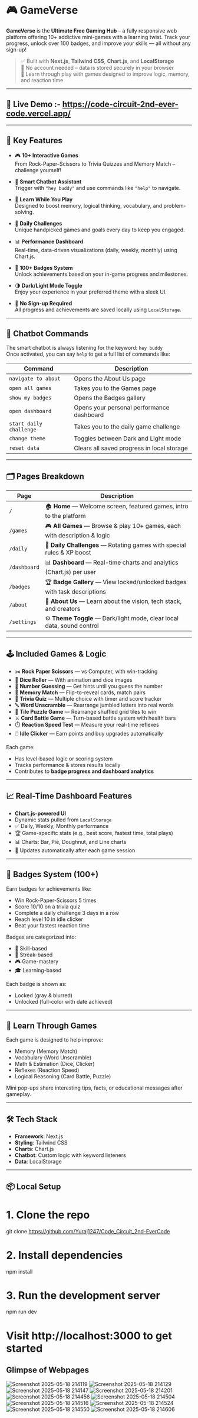 # 🎮 GameVerse

**GameVerse** is the **Ultimate Free Gaming Hub** – a fully responsive web platform offering 10+ addictive mini-games with a learning twist. Track your progress, unlock over 100 badges, and improve your skills — all without any sign-up!

> ✅ Built with **Next.js**, **Tailwind CSS**, **Chart.js**, and **LocalStorage**  
> 🎯 No account needed – data is stored securely in your browser  
> 🧠 Learn through play with games designed to improve logic, memory, and reaction time

---

## 🔗 Live Demo :- https://code-circuit-2nd-ever-code.vercel.app/

---

## 🌟 Key Features

- 🎮 **10+ Interactive Games**  
  From Rock-Paper-Scissors to Trivia Quizzes and Memory Match – challenge yourself!

- 🤖 **Smart Chatbot Assistant**  
  Trigger with `"hey buddy"` and use commands like `"help"` to navigate.

- 🧠 **Learn While You Play**  
  Designed to boost memory, logical thinking, vocabulary, and problem-solving.

- 📅 **Daily Challenges**  
  Unique handpicked games and goals every day to keep you engaged.

- 📊 **Performance Dashboard**  
  Real-time, data-driven visualizations (daily, weekly, monthly) using Chart.js.

- 🏅 **100+ Badges System**  
  Unlock achievements based on your in-game progress and milestones.

- 🌗 **Dark/Light Mode Toggle**  
  Enjoy your experience in your preferred theme with a sleek UI.

- 🧾 **No Sign-up Required**  
  All progress and achievements are saved locally using `LocalStorage`.

---

## 🧠 Chatbot Commands

The smart chatbot is always listening for the keyword: `hey buddy`  
Once activated, you can say `help` to get a full list of commands like:

| Command                   | Description                                 |
|---------------------------|---------------------------------------------|
| `navigate to about`       | Opens the About Us page                     |
| `open all games`          | Takes you to the Games page                 |
| `show my badges`          | Opens the Badges gallery                    |
| `open dashboard`          | Opens your personal performance dashboard  |
| `start daily challenge`   | Takes you to the daily game challenge       |
| `change theme`            | Toggles between Dark and Light mode         |
| `reset data`              | Clears all saved progress in local storage |

---

## 🗂️ Pages Breakdown

| Page            | Description                                                                 |
|-----------------|-----------------------------------------------------------------------------|
| `/`             | 🏠 **Home** — Welcome screen, featured games, intro to the platform         |
| `/games`        | 🎮 **All Games** — Browse & play 10+ games, each with description & logic   |
| `/daily`        | 📅 **Daily Challenges** — Rotating games with special rules & XP boost      |
| `/dashboard`    | 📊 **Dashboard** — Real-time charts and analytics (Chart.js) per user       |
| `/badges`       | 🏆 **Badge Gallery** — View locked/unlocked badges with task descriptions   |
| `/about`        | 📘 **About Us** — Learn about the vision, tech stack, and creators          |
| `/settings`     | ⚙️ **Theme Toggle** — Dark/light mode, clear local data, sound control      |

---

## 🕹️ Included Games & Logic

- ✂️ **Rock Paper Scissors** — vs Computer, with win-tracking
- 🎲 **Dice Roller** — With animation and dice images
- 🔢 **Number Guessing** — Get hints until you guess the number
- 🎴 **Memory Match** — Flip-to-reveal cards, match pairs
- 🧠 **Trivia Quiz** — Multiple choice with timer and score tracker
- 🔤 **Word Unscramble** — Rearrange jumbled letters into real words
- 🧩 **Tile Puzzle Game** — Rearrange shuffled grid tiles to win
- ⚔️ **Card Battle Game** — Turn-based battle system with health bars
- ⏱️ **Reaction Speed Test** — Measure your real-time reflexes
- 🖱️ **Idle Clicker** — Earn points and buy upgrades automatically

Each game:
- Has level-based logic or scoring system
- Tracks performance & stores results locally
- Contributes to **badge progress and dashboard analytics**

---

## 📈 Real-Time Dashboard Features

- **Chart.js-powered UI**
- Dynamic stats pulled from `LocalStorage`
- ✅ Daily, Weekly, Monthly performance
- 🏆 Game-specific stats (e.g., best score, fastest time, total plays)
- 📊 Charts: Bar, Pie, Doughnut, and Line charts
- 🔄 Updates automatically after each game session

---

## 🏅 Badges System (100+)

Earn badges for achievements like:
- Win Rock-Paper-Scissors 5 times
- Score 10/10 on a trivia quiz
- Complete a daily challenge 3 days in a row
- Reach level 10 in idle clicker
- Beat your fastest reaction time

Badges are categorized into:
- 🎯 Skill-based
- 📆 Streak-based
- 🎮 Game-mastery
- 🎓 Learning-based

Each badge is shown as:
- Locked (gray & blurred)
- Unlocked (full-color with date achieved)

---

## 🧠 Learn Through Games

Each game is designed to help improve:
- Memory (Memory Match)
- Vocabulary (Word Unscramble)
- Math & Estimation (Dice, Clicker)
- Reflexes (Reaction Speed)
- Logical Reasoning (Card Battle, Puzzle)

Mini pop-ups share interesting tips, facts, or educational messages after gameplay.

---

## 🛠️ Tech Stack

- **Framework**: Next.js
- **Styling**: Tailwind CSS
- **Charts**: Chart.js
- **Chatbot**: Custom logic with keyword listeners
- **Data**: LocalStorage

---

## 📦 Local Setup


# 1. Clone the repo
git clone https://github.com/Yuraj1247/Code_Circuit_2nd-EverCode

# 2. Install dependencies
npm install

# 3. Run the development server
npm run dev

# Visit http://localhost:3000 to get started

## Glimpse of Webpages 


![Screenshot 2025-05-18 214119](https://github.com/user-attachments/assets/33fceab3-dc32-42f9-b1da-e72190681d2d)
![Screenshot 2025-05-18 214129](https://github.com/user-attachments/assets/c5dc396b-3278-4795-913f-224d36080320)
![Screenshot 2025-05-18 214147](https://github.com/user-attachments/assets/4b0076b2-af5d-4238-9584-6d3c4307c589)
![Screenshot 2025-05-18 214201](https://github.com/user-attachments/assets/a3418b48-89b7-44cb-b90a-b6c0a2dea039)
![Screenshot 2025-05-18 214456](https://github.com/user-attachments/assets/d660431b-f198-41d6-b555-eaf35a484f0d)
![Screenshot 2025-05-18 214504](https://github.com/user-attachments/assets/f41abad8-90fa-4b84-a65f-c516c7d501a0)
![Screenshot 2025-05-18 214516](https://github.com/user-attachments/assets/047520d6-bb60-49eb-bae1-817907a5653e)
![Screenshot 2025-05-18 214524](https://github.com/user-attachments/assets/897ae5c5-508e-486b-9988-3fd84b2f9bc7)
![Screenshot 2025-05-18 214550](https://github.com/user-attachments/assets/aa2441ae-f7a1-44a8-83f3-23e14f9c1a71)
![Screenshot 2025-05-18 214606](https://github.com/user-attachments/assets/d2bbd4cd-345e-4dd7-9c0e-b5653d08ecef)





